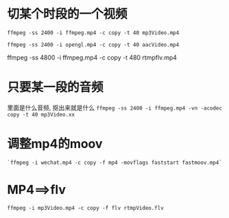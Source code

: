 # 切某个时段的一个视频



`ffmpeg -ss 2400 -i ffmpeg.mp4 -c copy -t 40 mp3Video.mp4`


`ffmpeg -ss 2400 -i opengl.mp4 -c copy -t 40 aacVideo.mp4`


ffmpeg -ss 4800 -i ffmpeg.mp4 -c copy -t 480 rtmpflv.mp4
# 只要某一段的音频

里面是什么音频, 抠出来就是什么
`ffmpeg -ss 2400 -i ffmpeg.mp4 -vn -acodec copy -t 40 mp3Video.xx`




# 调整mp4的moov

	`ffmpeg -i wechat.mp4 -c copy -f mp4 -movflags faststart fastmoov.mp4`



# MP4==>flv

`ffmpeg -i mp3Video.mp4 -c copy -f flv rtmpVideo.flv`




